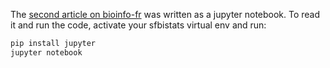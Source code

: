 The [second article on bioinfo-fr](bioinfo-fr.net/etat-de-lemploi-bioinformatique-en-france-analyse-des-offres-de-la-sfbi-2eme-partie) was written as a jupyter notebook.
To read it and run the code, activate your sfbistats virtual env
and run:

```bash
pip install jupyter
jupyter notebook
```
